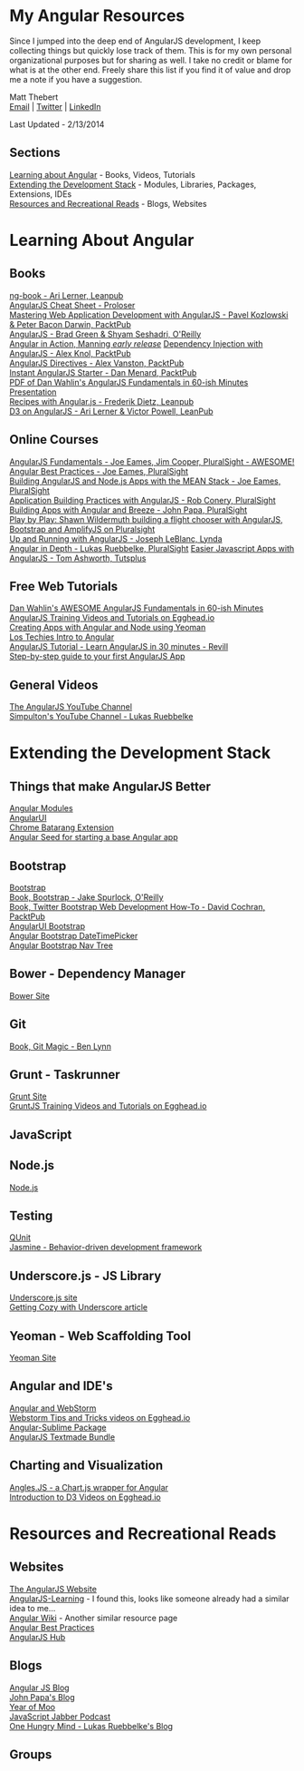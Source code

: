 My Angular Resources
====================

Since I jumped into the deep end of AngularJS development, I keep collecting things but quickly lose track of them.  This is for my own personal organizational purposes but for sharing as well.  I take no credit or blame for what is at the other end.  Freely share this list if you find it of value and drop me a note if you have a suggestion.

Matt Thebert  
[Email](mailto:matt@thebert.com)  |  [Twitter](https://twitter.com/matt_thebert)  |  [LinkedIn](http://www.linkedin.com/profile/view?id=89331221)  

Last Updated - 2/13/2014

Sections
--------  
[Learning about Angular](https://github.com/mthebert/angular-resources#learning-about-angular) - Books, Videos, Tutorials  
[Extending the Development Stack](https://github.com/mthebert/angular-resources#extending-the-development-stack) - Modules, Libraries, Packages, Extensions, IDEs  
[Resources and Recreational Reads](https://github.com/mthebert/angular-resources#resources-and-recreational-reads) - Blogs, Websites  

Learning About Angular
======================

Books
-----
[ng-book - Ari Lerner, Leanpub](https://leanpub.com/ng-book)  
[AngularJS Cheat Sheet - Proloser](http://www.cheatography.com/proloser/cheat-sheets/angularjs/)  
[Mastering Web Application Development with AngularJS - Pavel Kozlowski & Peter Bacon Darwin, PacktPub](http://www.packtpub.com/angularjs-web-application-development/book)  
[AngularJS - Brad Green & Shyam Seshadri, O'Reilly](http://shop.oreilly.com/product/0636920028055.do)  
[Angular in Action, Manning *early release*](http://www.manning.com/bford/)
[Dependency Injection with AngularJS - Alex Knol, PacktPub](http://www.packtpub.com/dependency-injection-angularjs/book)  
[AngularJS Directives - Alex Vanston, PacktPub](http://www.packtpub.com/angularjs-directives/book)  
[Instant AngularJS Starter - Dan Menard, PacktPub](http://www.packtpub.com/angularjs-to-build-dynamic-web-applications/book)  
[PDF of Dan Wahlin's AngularJS Fundamentals in 60-ish Minutes Presentation](http://fastandfluid.com/publicdownloads/AngularJSIn60MinutesIsh_DanWahlin_May2013.pdf)  
[Recipes with Angular.js - Frederik Dietz, Leanpub](https://leanpub.com/recipes-with-angular-js/read)  
[D3 on AngularJS - Ari Lerner & Victor Powell, LeanPub](https://leanpub.com/d3angularjs)  



Online Courses
--------------
[AngularJS Fundamentals - Joe Eames, Jim Cooper, PluralSight - AWESOME!](http://pluralsight.com/training/courses/TableOfContents?courseName=angularjs-fundamentals)  
[Angular Best Practices - Joe Eames, PluralSight](http://pluralsight.com/training/courses/TableOfContents?courseName=angular-best-practices)  
[Building AngularJS and Node.js Apps with the MEAN Stack - Joe Eames, PluralSight](http://pluralsight.com/training/courses/TableOfContents?courseName=building-angularjs-nodejs-apps-mean)  
[Application Building Practices with AngularJS - Rob Conery, PluralSight](http://pluralsight.com/training/courses/TableOfContents?courseName=show-me-angular)  
[Building Apps with Angular and Breeze - John Papa, PluralSight](http://pluralsight.com/training/courses/TableOfContents?courseName=build-apps-angular-breeze)  
[Play by Play: Shawn Wildermuth building a flight chooser with AngularJS, Bootstrap and AmplifyJS on Pluralsight](http://pluralsight.com/training/courses/TableOfContents?courseName=play-by-play-wildermuth)  
[Up and Running with AngularJS - Joseph LeBlanc, Lynda](http://www.lynda.com/AngularJS-tutorials/Up-Running-AngularJS/133318-2.html)  
[Angular in Depth - Lukas Ruebbelke, PluralSight](http://pluralsight.com/training/courses/TableOfContents?courseName=angularjs-in-depth)
[Easier Javascript Apps with AngularJS - Tom Ashworth, Tutsplus](https://tutsplus.com/course/easier-js-apps-with-angular/)  

Free Web Tutorials
-------------
[Dan Wahlin's AWESOME AngularJS Fundamentals in 60-ish Minutes](https://www.youtube.com/watch?v=i9MHigUZKEM)  
[AngularJS Training Videos and Tutorials on Egghead.io](https://egghead.io/tags/AngularJS)  
[Creating Apps with Angular and Node using Yeoman](http://tylerhenkel.com/creating-apps-with-angular-and-node-using-yeoman)    
[Los Techies Intro to Angular](http://lostechies.com/gabrielschenker/2013/12/05/angularjspart-1/)     
[AngularJS Tutorial - Learn AngularJS in 30 minutes - Revill](http://www.revillweb.com/tutorials/angularjs-in-30-minutes-angularjs-tutorial/)  
[Step-by-step guide to your first AngularJS App](http://www.toptal.com/angular-js/a-step-by-step-guide-to-your-first-angularjs-app)

General Videos
------
[The AngularJS YouTube Channel](https://www.youtube.com/user/angularjs)  
[Simpulton's YouTube Channel - Lukas Ruebbelke](https://www.youtube.com/user/simpulton)  

Extending the Development Stack
===============================

Things that make AngularJS Better
---------------------------------
[Angular Modules](http://ngmodules.org/)  
[AngularUI](http://angular-ui.github.io/)  
[Chrome Batarang Extension](https://chrome.google.com/webstore/detail/angularjs-batarang/ighdmehidhipcmcojjgiloacoafjmpfk?hl=en)  
[Angular Seed for starting a base Angular app](https://github.com/angular/angular-seed)  

Bootstrap
---------
[Bootstrap](http://getbootstrap.com)  
[Book, Bootstrap - Jake Spurlock, O'Reilly](http://shop.oreilly.com/product/0636920027867.do)  
[Book, Twitter Bootstrap Web Development How-To - David Cochran, PacktPub](http://www.packtpub.com/twitter-bootstrap-web-development/book)  
[AngularUI Bootstrap](http://angular-ui.github.io/bootstrap/)  
[Angular Bootstrap DateTimePicker](https://github.com/dalelotts/angular-bootstrap-datetimepicker)  
[Angular Bootstrap Nav Tree](https://github.com/nickperkinslondon/angular-bootstrap-nav-tree)  

Bower - Dependency Manager
--------------------------
[Bower Site](http://bower.io/)  

Git
--- 
[Book, Git Magic - Ben Lynn](http://www-cs-students.stanford.edu/~blynn/gitmagic/book.pdf)

Grunt - Taskrunner
------------------
[Grunt Site](http://gruntjs.com/)  
[GruntJS Training Videos and Tutorials on Egghead.io](https://egghead.io/tags/GruntJS)  

JavaScript
----------

Node.js
----
[Node.js](http://nodejs.org/)  

Testing
-------
[QUnit](http://qunitjs.com/)  
[Jasmine - Behavior-driven development framework](http://pivotal.github.io/jasmine/)  

Underscore.js - JS Library
--------------------------
[Underscore.js site](http://underscorejs.org/)  
[Getting Cozy with Underscore article](http://code.tutsplus.com/tutorials/getting-cozy-with-underscorejs--net-24581)  

Yeoman - Web Scaffolding Tool
-----------------------------
[Yeoman Site](http://yeoman.io/)  

Angular and IDE's
-----------------
[Angular and WebStorm](http://pkozlowskios.wordpress.com/2012/07/15/live-templates-for-angular-js-in-webstorm/)  
[Webstorm Tips and Tricks videos on Egghead.io](https://egghead.io/tags/WebStorm)  
[Angular-Sublime Package](https://github.com/angular-ui/AngularJS-sublime-package)  
[AngularJS Textmade Bundle](https://github.com/angular-ui/AngularJs.tmbundle)  

Charting and Visualization
--------------------------
[Angles.JS - a Chart.js wrapper for Angular](http://lgsilver.github.io/angles/)  
[Introduction to D3 Videos on Egghead.io](https://egghead.io/series/introduction-to-d3)  


Resources and Recreational Reads
================================

Websites
--------
[The AngularJS Website](angularjs.org)  
[AngularJS-Learning](https://github.com/jmcunningham/AngularJS-Learning/blob/master/README.md) - I found this, looks like someone already had a similar idea to me...  
[Angular Wiki](https://github.com/tourbuzz/angular-wiki) - Another similar resource page  
[Angular Best Practices](https://github.com/joeeames/AngularBestPracticesFiles)  
[AngularJS Hub](http://www.angularjshub.com/examples/)  

Blogs
-----
[Angular JS Blog](http://blog.angularjs.org/)  
[John Papa's Blog](http://www.johnpapa.net/)  
[Year of Moo](http://www.yearofmoo.com/)  
[JavaScript Jabber Podcast](http://javascriptjabber.com/episode-guide/)  
[One Hungry Mind - Lukas Ruebbelke's Blog](http://onehungrymind.com/)

Groups
------


